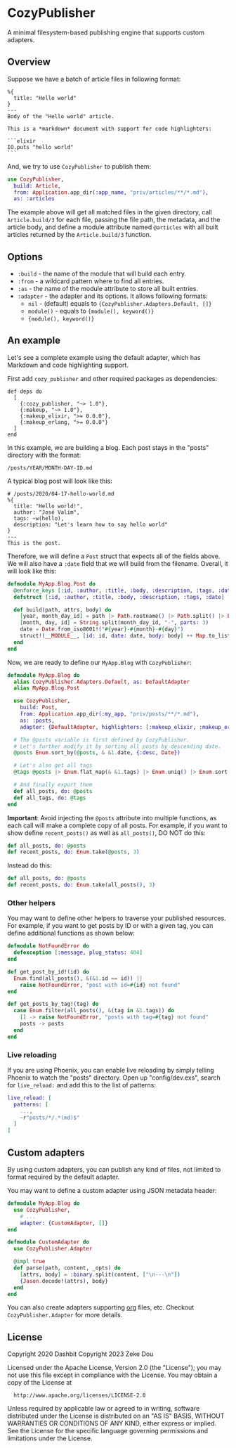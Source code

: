 # CozyPublisher

<!-- MDOC -->

A minimal filesystem-based publishing engine that supports custom
adapters.

## Overview

Suppose we have a batch of article files in following format:

    %{
      title: "Hello world"
    }
    ---
    Body of the "Hello world" article.

    This is a *markdown* document with support for code highlighters:

    ```elixir
    IO.puts "hello world"
    ```

And, we try to use `CozyPublisher` to publish them:

```elixir
use CozyPublisher,
  build: Article,
  from: Application.app_dir(:app_name, "priv/articles/**/*.md"),
  as: :articles
```

The example above will get all matched files in the given directory,
call `Article.build/3` for each file, passing the file path,
the metadata, and the article body, and define a module attribute
named `@articles` with all built articles returned by the
`Article.build/3` function.

## Options

- `:build` - the name of the module that will build each entry.
- `:from` - a wildcard pattern where to find all entries.
- `:as` - the name of the module attribute to store all built entries.
- `:adapter` - the adapter and its options. It allows following formats:
  - `nil` - (default) equals to `{CozyPublisher.Adapters.Default, []}`
  - `module()` - equals to `{module(), keyword()}`
  - `{module(), keyword()}`

## An example

Let's see a complete example using the default adapter, which has
Markdown and code highlighting support.

First add `cozy_publisher` and other required packages as dependencies:

    def deps do
      [
        {:cozy_publisher, "~> 1.0"},
        {:makeup, "~> 1.0"},
        {:makeup_elixir, ">= 0.0.0"},
        {:makeup_erlang, ">= 0.0.0"}
      ]
    end

In this example, we are building a blog. Each post stays in the
"posts" directory with the format:

    /posts/YEAR/MONTH-DAY-ID.md

A typical blog post will look like this:

    # /posts/2020/04-17-hello-world.md
    %{
      title: "Hello world!",
      author: "José Valim",
      tags: ~w(hello),
      description: "Let's learn how to say hello world"
    }
    ---
    This is the post.

Therefore, we will define a `Post` struct that expects all of the fields
above. We will also have a `:date` field that we will build from the
filename. Overall, it will look like this:

```elixir
defmodule MyApp.Blog.Post do
  @enforce_keys [:id, :author, :title, :body, :description, :tags, :date]
  defstruct [:id, :author, :title, :body, :description, :tags, :date]

  def build(path, attrs, body) do
    [year, month_day_id] = path |> Path.rootname() |> Path.split() |> Enum.take(-2)
    [month, day, id] = String.split(month_day_id, "-", parts: 3)
    date = Date.from_iso8601!("#{year}-#{month}-#{day}")
    struct!(__MODULE__, [id: id, date: date, body: body] ++ Map.to_list(attrs))
  end
end
```

Now, we are ready to define our `MyApp.Blog` with `CozyPublisher`:

```elixir
defmodule MyApp.Blog do
  alias CozyPublisher.Adapters.Default, as: DefaultAdapter
  alias MyApp.Blog.Post

  use CozyPublisher,
    build: Post,
    from: Application.app_dir(:my_app, "priv/posts/**/*.md"),
    as: :posts,
    adapter: {DefaultAdapter, highlighters: [:makeup_elixir, :makeup_erlang]}

  # The @posts variable is first defined by CozyPublisher.
  # Let's further modify it by sorting all posts by descending date.
  @posts Enum.sort_by(@posts, & &1.date, {:desc, Date})

  # Let's also get all tags
  @tags @posts |> Enum.flat_map(& &1.tags) |> Enum.uniq() |> Enum.sort()

  # And finally export them
  def all_posts, do: @posts
  def all_tags, do: @tags
end
```

**Important**: Avoid injecting the `@posts` attribute into multiple functions,
as each call will make a complete copy of all posts. For example, if you want
to show define `recent_posts()` as well as `all_posts()`, DO NOT do this:

```elixir
def all_posts, do: @posts
def recent_posts, do: Enum.take(@posts, 3)
```

Instead do this:

```elixir
def all_posts, do: @posts
def recent_posts, do: Enum.take(all_posts(), 3)
```

### Other helpers

You may want to define other helpers to traverse your published resources.
For example, if you want to get posts by ID or with a given tag, you can
define additional functions as shown below:

```elixir
defmodule NotFoundError do
  defexception [:message, plug_status: 404]
end

def get_post_by_id!(id) do
  Enum.find(all_posts(), &(&1.id == id)) ||
    raise NotFoundError, "post with id=#{id} not found"
end

def get_posts_by_tag!(tag) do
  case Enum.filter(all_posts(), &(tag in &1.tags)) do
    [] -> raise NotFoundError, "posts with tag=#{tag} not found"
    posts -> posts
  end
end
```

### Live reloading

If you are using Phoenix, you can enable live reloading by simply telling Phoenix to watch the "posts" directory. Open up "config/dev.exs", search for `live_reload:` and add this to the list of patterns:

```elixir
live_reload: [
  patterns: [
    ...,
    ~r"posts/*/.*(md)$"
  ]
]
```

## Custom adapters

By using custom adapters, you can publish any kind of files, not limited to format required by the default adapter.

You may want to define a custom adapter using JSON metadata header:

```elixir
defmodule MyApp.Blog do
  use CozyPublisher,
    # ...
    adapter: {CustomAdapter, []}
end

defmodule CustomAdapter do
  use CozyPublisher.Adapter

  @impl true
  def parse(path, content, _opts) do
    [attrs, body] = :binary.split(content, ["\n---\n"])
    {Jason.decode!(attrs), body}
  end
end
```

You can also create adapters supporting [org](https://orgmode.org/) files, etc. Checkout `CozyPublisher.Adapter` for more details.

<!-- MDOC -->

## License

Copyright 2020 Dashbit
Copyright 2023 Zeke Dou

Licensed under the Apache License, Version 2.0 (the "License");
you may not use this file except in compliance with the License.
You may obtain a copy of the License at

      http://www.apache.org/licenses/LICENSE-2.0

Unless required by applicable law or agreed to in writing, software
distributed under the License is distributed on an "AS IS" BASIS,
WITHOUT WARRANTIES OR CONDITIONS OF ANY KIND, either express or implied.
See the License for the specific language governing permissions and
limitations under the License.
